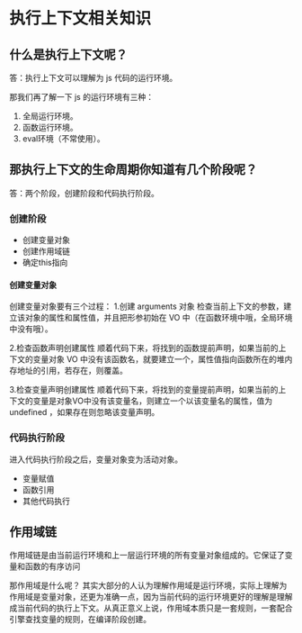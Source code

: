 # 执行上下文相关知识

## 什么是执行上下文呢？
答：执行上下文可以理解为 js 代码的运行环境。

那我们再了解一下 js 的运行环境有三种：

1. 全局运行环境。
2. 函数运行环境。
3. eval环境（不常使用）。

## 那执行上下文的生命周期你知道有几个阶段呢？
答：两个阶段，创建阶段和代码执行阶段。

### 创建阶段

- 创建变量对象
- 创建作用域链
- 确定this指向

#### 创建变量对象

创建变量对象要有三个过程：
1.创建 arguments 对象
检查当前上下文的参数，建立该对象的属性和属性值，并且把形参初始在 VO 中（在函数环境中哦，全局环境中没有哦）。

2.检查函数声明创建属性
顺着代码下来，将找到的函数提前声明，如果当前的上下文的变量对象 VO 中没有该函数名，就要建立一个，属性值指向函数所在的堆内存地址的引用，若存在，则覆盖。

3.检查变量声明创建属性
顺着代码下来，将找到的变量提前声明，如果当前的上下文的变量是对象VO中没有该变量名，则建立一个以该变量名的属性，值为 undefined ，如果存在则忽略该变量声明。

### 代码执行阶段
进入代码执行阶段之后，变量对象变为活动对象。

- 变量赋值
- 函数引用
- 其他代码执行


## 作用域链
作用域链是由当前运行环境和上一层运行环境的所有变量对象组成的。它保证了变量和函数的有序访问

那作用域是什么呢？
其实大部分的人认为理解作用域是运行环境，实际上理解为作用域是变量对象，还更为准确一点，因为当前代码的运行环境更好的理解是理解成当前代码的执行上下文。从真正意义上说，作用域本质只是一套规则，一套配合引擎查找变量的规则，在编译阶段创建。
